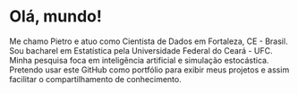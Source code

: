 

# Olá, mundo!
Me chamo Pietro e atuo como Cientista de Dados em Fortaleza, CE - Brasil. Sou bacharel em Estatística pela Universidade Federal do Ceará - UFC. Minha pesquisa foca em inteligência artificial e simulação estocástica. Pretendo usar este GitHub como portfólio para exibir meus projetos e assim facilitar o compartilhamento de conhecimento.

